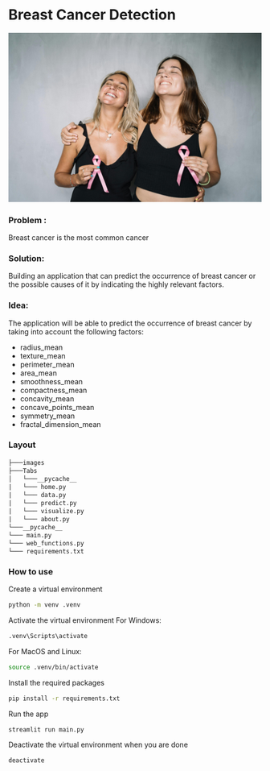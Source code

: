 # Breast Cancer Detection

![Breast Cancer Detection](images/home.jpg)

### Problem :

Breast cancer is the most common cancer

### Solution:

Building an application that can predict the occurrence of breast cancer or the possible causes of it by indicating the highly relevant factors.

### Idea:

The application will be able to predict the occurrence of breast cancer by taking into account the following factors:

- radius_mean
- texture_mean 
- perimeter_mean 
- area_mean
- smoothness_mean
- compactness_mean
- concavity_mean
- concave_points_mean
- symmetry_mean
- fractal_dimension_mean

### Layout

```
├───images
├───Tabs
│   └───__pycache__
|   └─── home.py
|   └─── data.py
|   └─── predict.py
|   └─── visualize.py
|   └─── about.py
└───__pycache__
└─── main.py
└─── web_functions.py
└─── requirements.txt
```

### How to use

Create a virtual environment

```bash
python -m venv .venv
```

Activate the virtual environment
For Windows:

```bash
.venv\Scripts\activate
```

For MacOS and Linux:

```bash
source .venv/bin/activate
```

Install the required packages

```bash
pip install -r requirements.txt
```

Run the app

```bash
streamlit run main.py
```

Deactivate the virtual environment when you are done

```bash
deactivate
```
